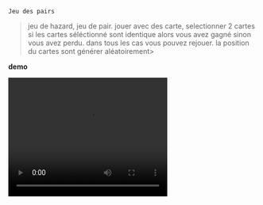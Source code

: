 `Jeu des pairs`

> jeu de hazard, jeu de pair. jouer avec des carte, selectionner 2 cartes si les cartes séléctionné
sont identique alors vous avez gagné sinon vous avez perdu. dans tous les cas vous pouvez rejouer.
la position du cartes sont générer aléatoirement> 

**demo**
<br />

<video width="320" height="240" controls>
<source src="/style/demo/demo.mp4" type=video/mp4>
</video>


